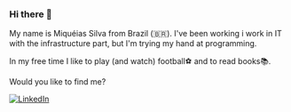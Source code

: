 ### Hi there 👋

My name is Miquéias Silva from Brazil (🇧🇷). I've been working i work in IT with the infrastructure part, but I'm trying my hand at programming.

In my free time I like to play (and watch) football⚽ and to read books📚.


Would you like to find me?

[![LinkedIn](https://img.icons8.com/ios-filled/50/000000/linkedin.png)](https://www.linkedin.com/in/miqu%C3%A9ias-silva/)



<!--
**arielfelippi/arielfelippi** is a ✨ _special_ ✨ repository because its `README.md` (this file) appears on your GitHub profile.

Here are some ideas to get you started:
